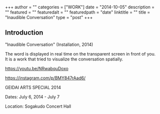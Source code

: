 +++
author = ""
categories = ["WORK"]
date = "2014-10-05"
description = ""
featured = ""
featuredalt = ""
featuredpath = "date"
linktitle = ""
title = "Inaudible Conversation"
type = "post"
+++

## Introduction

"Inaudible Conversation" (Installation, 2014)

The word is displayed in real time on the transparent screen in front of you.
It is a work that tried to visualize the conversation spatially.

https://youtu.be/NRwabquDoxo

https://instagram.com/p/BMY847rAad6/

GEIDAI ARTS SPECIAL 2014

Dates: July 6, 2014 - July 7

Location: Sogakudo Concert Hall
